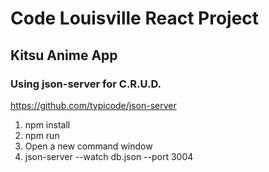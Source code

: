 # Code Louisville React Project
## Kitsu Anime App
### Using json-server for C.R.U.D.

https://github.com/typicode/json-server

1. npm install
2. npm run
3. Open a new command window
4. json-server --watch db.json --port 3004